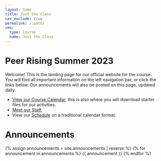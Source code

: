 ```yaml
---
layout: home
title: Just the Class
nav_exclude: true
permalink: /:path/
seo:
  type: Course
  name: Just the Class
---
```


# Peer Rising Summer 2023

Welcome! This is the landing page for our official website for the course. You will find all important information on the left navigation bar, or click the links below. Our announcements will also be posted on this page, updated daily.

- [View our Course Calendar](calendar.md), this is also where you will download starter files for our activities.
- [Meet our Staff](staff.md),
- View our [Schedule](schedule.md) on a traditional calendar format.

# Announcements

{% assign announcements = site.announcements | reverse %}
{% for announcement in announcements %}
{{ announcement }}
{% endfor %}
